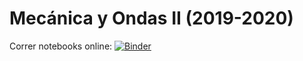 # Mecánica y Ondas II (2019-2020)

Correr notebooks online: [![Binder](https://mybinder.org/badge_logo.svg)](https://mybinder.org/v2/gh/jfeist/MyOII_2020/master?urlpath=notebooks/coupled_harmonic_oscillators.ipynb)
